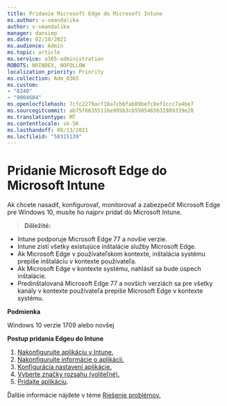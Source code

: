 ```yaml
---
title: Pridanie Microsoft Edge do Microsoft Intune
ms.author: v-smandalika
author: v-smandalika
manager: dansimp
ms.date: 02/10/2021
ms.audience: Admin
ms.topic: article
ms.service: o365-administration
ROBOTS: NOINDEX, NOFOLLOW
localization_priority: Priority
ms.collection: Adm_O365
ms.custom:
- "8240"
- "9004604"
ms.openlocfilehash: 7cfc2279acf18a7cb6fab89befc8ef1ccc7a4be7
ms.sourcegitcommit: ab75f66355116e995b3cb5505465b31989339e28
ms.translationtype: MT
ms.contentlocale: sk-SK
ms.lasthandoff: 08/13/2021
ms.locfileid: "58315139"
---
```

# <a name="add-microsoft-edge-to-microsoft-intune"></a>Pridanie Microsoft Edge do Microsoft Intune

Ak chcete nasadiť, konfigurovať, monitorovať a zabezpečiť Microsoft Edge pre Windows 10, musíte ho najprv pridať do Microsoft Intune.

> **Dôležité:**
- Intune podporuje Microsoft Edge 77 a novšie verzie.
- Intune zistí všetky existujúce inštalácie služby Microsoft Edge.
- Ak Microsoft Edge v používateľskom kontexte, inštalácia systému prepíše inštaláciu v kontexte používateľa.
- Ak Microsoft Edge v kontexte systému, nahlásiť sa bude úspech inštalácie.
- Predinštalovaná Microsoft Edge 77 a novších verziách sa pre všetky kanály v kontexte používateľa prepíše Microsoft Edge v kontexte systému.

**Podmienka**

Windows 10 verzie 1709 alebo novšej

**Postup pridania Edgeu do Intune**

1. [Nakonfigurujte aplikáciu v Intune.](https://docs.microsoft.com/mem/intune/apps/apps-windows-edge)
2. [Nakonfigurujte informácie o aplikácii.](https://docs.microsoft.com/mem/intune/apps/apps-windows-edge)
3. [Konfigurácia nastavení aplikácie.](https://docs.microsoft.com/mem/intune/apps/apps-windows-edge)
4. [Vyberte značky rozsahu (voliteľné).](https://docs.microsoft.com/mem/intune/apps/apps-windows-edge)
5. [Pridajte aplikáciu](https://docs.microsoft.com/mem/intune/apps/apps-windows-edge).

Ďalšie informácie nájdete v téme [Riešenie problémov.](https://docs.microsoft.com/mem/intune/apps/apps-windows-edge)




